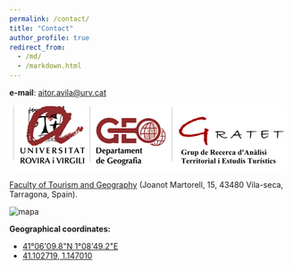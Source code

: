 ```yaml
---
permalink: /contact/
title: "Contact"
author_profile: true
redirect_from: 
  - /md/
  - /markdown.html
---
```


__e-mail__: aitor.avila@urv.cat

![logo](/images/URV-Logo6.png)

[Faculty of Tourism and Geography](https://www.ftg.urv.cat/en/)
(Joanot Martorell, 15, 43480 Vila-seca, Tarragona, Spain).


![mapa](/images/web.png)

__Geographical coordinates:__ 
- [41°06'09.8"N 1°08'49.2"E](https://www.google.com/maps/place/Facultat+de+Turisme+i+Geografia+-+URV/@41.103352,1.1452928,16.48z/data=!4m5!3m4!1s0x12a159efa0f3c693:0x3ba9bb7077c5ad3!8m2!3d41.1029376!4d1.14701)
- [41.102719, 1.147010](https://www.google.com/maps/place/Facultat+de+Turisme+i+Geografia+-+URV/@41.103352,1.1452928,16.48z/data=!4m5!3m4!1s0x12a159efa0f3c693:0x3ba9bb7077c5ad3!8m2!3d41.1029376!4d1.14701)
